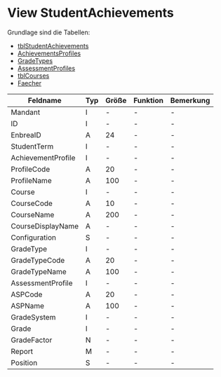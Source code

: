 # View StudentAchievements

Grundlage sind die Tabellen:

* [tblStudentAchievements](https://doc.magellan-toolbox.stueber.de/datenstruktur/tabellen/tblStudentAchievements/)
* [AchievementsProfiles](https://doc.magellan-toolbox.stueber.de/datenstruktur/tabellen/AchievementProfiles/)
* [GradeTypes](https://doc.magellan-toolbox.stueber.de/datenstruktur/schlusseltabellen-schlusselverzeichnisse/GradeTypes/)
* [AssessmentProfiles](https://doc.magellan-toolbox.stueber.de/datenstruktur/tabellen/AssessmentProfiles/)
* [tblCourses](https://doc.magellan-toolbox.stueber.de/datenstruktur/tabellen/tblCourses/)
* [Faecher](https://doc.magellan-toolbox.stueber.de/datenstruktur/schlusseltabellen-schlusselverzeichnisse/faecher/)

| Feldname           | Typ | Größe | Funktion | Bemerkung |
|--------------------|-----|-------|----------|-----------|
| Mandant            | I   | -     | -        | -         |
| ID                 | I   | -     | -        | -         |
| EnbreaID           | A   | 24    | -        | -         |
| StudentTerm        | I   | -     | -        | -         |
| AchievementProfile | I   | -     | -        | -         |
| ProfileCode        | A   | 20    | -        | -         |
| ProfileName        | A   | 100   | -        | -         |
| Course             | I   | -     | -        | -         |
| CourseCode         | A   | 10    | -        | -         |
| CourseName         | A   | 200   | -        | -         |
| CourseDisplayName  | A   | -     | -        | -         |
| Configuration      | S   | -     | -        | -         |
| GradeType          | I   | -     | -        | -         |
| GradeTypeCode      | A   | 20    | -        | -         |
| GradeTypeName      | A   | 100   | -        | -         |
| AssessmentProfile  | I   | -     | -        | -         |
| ASPCode            | A   | 20    | -        | -         |
| ASPName            | A   | 100   | -        | -         |
| GradeSystem        | I   | -     | -        | -         |
| Grade              | I   | -     | -        | -         |
| GradeFactor        | N   | -     | -        | -         |
| Report             | M   | -     | -        | -         |
| Position           | S   | -     | -        | -         |

